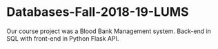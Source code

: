 # Databases-Fall-2018-19-LUMS
Our course project was a Blood Bank Management system. Back-end in SQL with front-end in Python Flask API.
